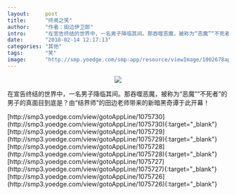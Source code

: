 ```yaml
---
layout:     post
title:      "终焉之笑"
author:     "作者：田边伊卫郎"
intro:      "在宣告终结的世界中，一名男子降临其间。那吞噬恶魔，被称为“恶魔”“不死者”的男子的真面目到底是？由“结界师”的田边老师带来的新暗黑奇谭于此开幕！"
date:       "2018-02-14 12:17:13"
categories: "其他"
tags:       "笑"
image:      "http://smp.yoedge.com/smp-app/resource/viewImage/1002678appline.png"
---
```

<div style="text-align: center">
<p><img src="http://smp.yoedge.com/smp-app/resource/viewImage/1002678appline.png"/></p>
</div>
<p class="post-meta">
<span>在宣告终结的世界中，一名男子降临其间。那吞噬恶魔，被称为“恶魔”“不死者”的男子的真面目到底是？由“结界师”的田边老师带来的新暗黑奇谭于此开幕！</span>
</p>
[http://smp3.yoedge.com/view/gotoAppLine/1075730](http://smp3.yoedge.com/view/gotoAppLine/1075730){:target="_blank"}
[http://smp3.yoedge.com/view/gotoAppLine/1075729](http://smp3.yoedge.com/view/gotoAppLine/1075729){:target="_blank"}
[http://smp3.yoedge.com/view/gotoAppLine/1075728](http://smp3.yoedge.com/view/gotoAppLine/1075728){:target="_blank"}
[http://smp3.yoedge.com/view/gotoAppLine/1075727](http://smp3.yoedge.com/view/gotoAppLine/1075727){:target="_blank"}
[http://smp3.yoedge.com/view/gotoAppLine/1075726](http://smp3.yoedge.com/view/gotoAppLine/1075726){:target="_blank"}


